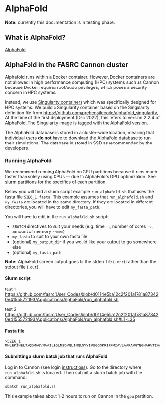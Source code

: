 # AlphaFold

**Note:** currently this documentation is in testing phase.

## What is AlphaFold?

[AlphaFold](https://github.com/deepmind/alphafold)

## AlphaFold in the FASRC Cannon cluster

Alphafold runs within a Docker container. However, Docker containers are not
allowed in high performance computing (HPC) systems such as Cannon because
Docker requires root/sudo privileges, which poses a security concern in HPC 
systems.

Instead, we use [Singularity
containers](https://docs.sylabs.io/guides/latest/user-guide/introduction.html)
which was specifically designed for HPC systems. We build a Singularity
container based on the Singularity definition file from
https://github.com/prehensilecode/alphafold_singularity, At the time of the
first deployment (Dec 2022), this refers to version 2.2.4 of AlphaFold. The
Singularity image is tagged with the AlphaFold version.

The AlphaFold database is stored in a cluster-wide location, meaning that
individual users **do not** have to download the AlphaFold database to run their
simulations. The database is stored in SSD as recommended by the developers.

### Running AlphaFold

We recommend running AlphaFold on GPU partitions because it runs much faster
than solely using CPUs -- due to AlphaFold's GPU optimization. See [slurm
partitions](https://docs.rc.fas.harvard.edu/kb/running-jobs/#Slurm_partitions)
for the specifics of each partition.

Below you will find a slurm script example `run_alphafold.sh` that uses the
fasta file `5ZE6_1.fasta`. This example assumes that `run_alphafold.sh` and
`my_fasta` are located in the same directory. If they are located in different
directories, you will have to edit `my_fasta_path`.

You will have to edit in the `run_alphafold.sh` script:
* `SBATCH` directives to suit your needs (e.g. time `-t`, number of cores `-c`, 
    amount of memory `--mem`)
* `my_fasta` to suit to your own fasta file
* (optional) `my_output_dir` if you would like your output to go somewhere else
* (optional) `my_fasta_path` 

**Note:** AlphaFold screen output goes to the stderr file (`.err`) rather than the
stdout file (`.out`).

#### Slurm script

test 1
https://github.com/fasrc/User_Codes/blob/d0114e5ba12c2f201a1781a873420e4155572d93/Applications/AlphaFold/run_alphafold.sh

test 2
https://github.com/fasrc/User_Codes/blob/d0114e5ba12c2f201a1781a873420e4155572d93/Applications/AlphaFold/run_alphafold.sh#L1-L35
#### Fasta file

```
>5ZE6_1
MNLEKINELTAQDMAGVNAAILEQLNSDVQLINQLGYYIVSGGGKRIRPMIAVLAARAVGYEGNAHVTIAALIEFIHTATLLHDDVVDESDMRRGKATANAAFGNAASVLVGDFIYTRAFQMMTSLGSLKVLEVMSEAVNVIAEGEVLQLMNVNDPDITEENYMRVIYSKTARLFEAAAQCSGILAGCTPEEEKGLQDYGRYLGTAFQLIDDLLDYNADGEQLGKNVGDDLNEGKPTLPLLHAMHHGTPEQAQMIRTAIEQGNGRHLLEPVLEAMNACGSLEWTRQRAEEEADKAIAALQVLPDTPWREALIGLAHIAVQRDR
```

#### Submitting a slurm batch job that runs AlphaFold

Log in to Cannon (see login
[instructions](https://docs.rc.fas.harvard.edu/kb/terminal-access/)). Go to the
directory where `run_alphafold.sh` is located. Then submit a slurm batch job
with the command:

```bash
sbatch run_alphafold.sh
```

This example takes about 1-2 hours to run on Cannon in the `gpu` partition.


